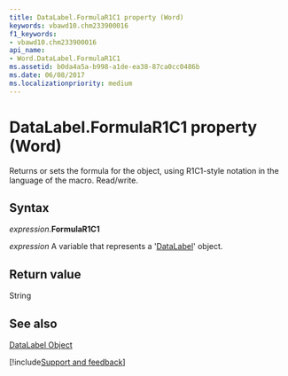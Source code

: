 ```yaml
---
title: DataLabel.FormulaR1C1 property (Word)
keywords: vbawd10.chm233900016
f1_keywords:
- vbawd10.chm233900016
api_name:
- Word.DataLabel.FormulaR1C1
ms.assetid: b0da4a5a-b998-a1de-ea38-87ca0cc0486b
ms.date: 06/08/2017
ms.localizationpriority: medium
---
```



# DataLabel.FormulaR1C1 property (Word)

Returns or sets the formula for the object, using R1C1-style notation in the language of the macro. Read/write.


## Syntax

_expression_.**FormulaR1C1**

_expression_ A variable that represents a '[DataLabel](Word.DataLabel.md)' object.


## Return value

String


## See also


[DataLabel Object](Word.DataLabel.md)

[!include[Support and feedback](~/includes/feedback-boilerplate.md)]